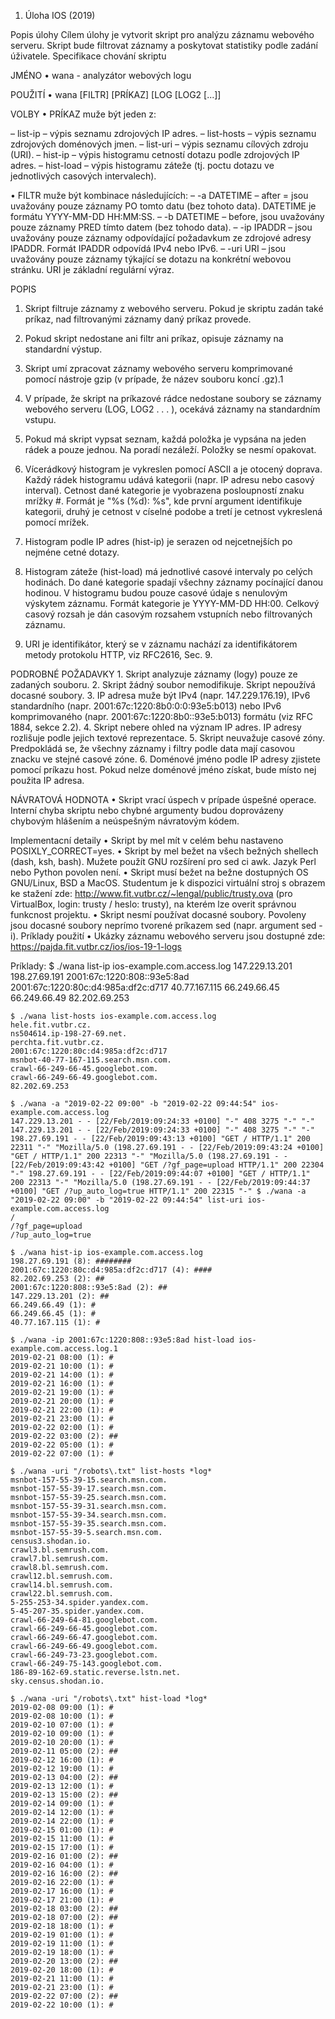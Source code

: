 1. Úloha IOS (2019)

Popis úlohy
Cílem úlohy je vytvorit skript pro analýzu záznamu webového serveru. Skript bude filtrovat záznamy a poskytovat statistiky podle zadání úživatele.
Specifikace chování skriptu

JMÉNO
• wana - analyzátor webových logu

POUŽITÍ
• wana [FILTR] [PRÍKAZ] [LOG [LOG2 [...]]

VOLBY
• PRÍKAZ muže být jeden z:

  – list-ip – výpis seznamu zdrojových IP adres.
	– list-hosts – výpis seznamu zdrojových doménových jmen.
	– list-uri – výpis seznamu cílových zdroju (URI).
	– hist-ip – výpis histogramu cetností dotazu podle zdrojových IP adres.
	– hist-load – výpis histogramu záteže (tj. poctu dotazu ve jednotlivých casových intervalech).

• FILTR muže být kombinace následujících:
	– -a DATETIME – after = jsou uvažovány pouze záznamy PO tomto datu (bez tohoto data). DATETIME je formátu YYYY-MM-DD HH:MM:SS.
	– -b DATETIME – before, jsou uvažovány pouze záznamy PRED tímto datem (bez tohodo data).
	– -ip IPADDR – jsou uvažovány pouze záznamy odpovídající požadavkum ze zdrojové adresy IPADDR. Formát IPADDR odpovídá IPv4 nebo IPv6.
	– -uri URI – jsou uvažovány pouze záznamy týkající se dotazu na konkrétní webovou stránku. URI je základní regulární výraz.
	
POPIS

1. Skript filtruje záznamy z webového serveru. Pokud je skriptu zadán také príkaz, nad filtrovanými záznamy daný príkaz provede.

2. Pokud skript nedostane ani filtr ani príkaz, opisuje záznamy na standardní výstup.

3. Skript umí zpracovat záznamy webového serveru komprimované pomocí nástroje gzip (v prípade, že název souboru koncí .gz).1

4. V prípade, že skript na príkazové rádce nedostane soubory se záznamy webového serveru (LOG, LOG2 . . . ), ocekává záznamy na standardním vstupu.

5. Pokud má skript vypsat seznam, každá položka je vypsána na jeden rádek a pouze jednou. Na poradí nezáleží. Položky se nesmí opakovat.

6. Vícerádkový histogram je vykreslen pomocí ASCII a je otocený doprava. Každý rádek histogramu udává kategorii (napr. IP adresu nebo casový
interval). Cetnost dané kategorie je vyobrazena posloupností znaku mrížky #. Formát je "%s (%d): %s", kde první argument identifikuje kategorii,
druhý je cetnost v císelné podobe a tretí je cetnost vykreslená pomocí mrížek.

7. Histogram podle IP adres (hist-ip) je serazen od nejcetnejších po nejméne cetné dotazy.

8. Histogram záteže (hist-load) má jednotlivé casové intervaly po celých hodinách. Do dané kategorie spadají všechny záznamy pocínající danou
hodinou. V histogramu budou pouze casové údaje s nenulovým výskytem záznamu. Formát kategorie je YYYY-MM-DD HH:00. Celkový casový rozsah
je dán casovým rozsahem vstupních nebo filtrovaných záznamu.

9. URI je identifikátor, který se v záznamu nachází za identifikátorem metody protokolu HTTP, viz RFC2616, Sec. 9.

PODROBNÉ POŽADAVKY
	1. Skript analyzuje záznamy (logy) pouze ze zadaných souboru.
	2. Skript žádný soubor nemodifikuje. Skript nepoužívá docasné soubory.
	3. IP adresa muže být IPv4 (napr. 147.229.176.19), IPv6 standardního
		(napr. 2001:67c:1220:8b0:0:0:93e5:b013) nebo IPv6 komprimovaného
		(napr. 2001:67c:1220:8b0::93e5:b013) formátu (viz RFC 1884, sekce 2.2).
	4. Skript nebere ohled na význam IP adres. IP adresy rozlišuje podle jejich textové reprezentace.
	5. Skript neuvažuje casové zóny. Predpokládá se, že všechny záznamy i filtry podle data mají casovou znacku ve stejné casové zóne.
	6. Doménové jméno podle IP adresy zjistete pomocí príkazu host. Pokud nelze doménové jméno získat, bude místo nej použita IP adresa.

NÁVRATOVÁ HODNOTA
	• Skript vrací úspech v prípade úspešné operace. Interní chyba skriptu nebo chybné argumenty budou doprovázeny chybovým hlášením a neúspešným návratovým kódem.

Implementacní detaily
	• Skript by mel mít v celém behu nastaveno POSIXLY_CORRECT=yes.
	• Skript by mel bežet na všech bežných shellech (dash, ksh, bash). Mužete použít GNU rozšírení pro sed ci awk. Jazyk Perl nebo Python povolen není.
	• Skript musí bežet na bežne dostupných OS GNU/Linux, BSD a MacOS. Studentum je k dispozici virtuální stroj s obrazem ke stažení zde: http://www.fit.vutbr.cz/~lengal/public/trusty.ova (pro VirtualBox, login: trusty
/ heslo: trusty), na kterém lze overit správnou funkcnost projektu.
	• Skript nesmí používat docasné soubory. Povoleny jsou docasné soubory neprímo tvorené príkazem sed (napr. argument sed -i). Príklady použití
	• Ukázky záznamu webového serveru jsou dostupné zde: https://pajda.fit.vutbr.cz/ios/ios-19-1-logs

Príklady:
	$ ./wana list-ip ios-example.com.access.log
	147.229.13.201
	198.27.69.191
	2001:67c:1220:808::93e5:8ad
	2001:67c:1220:80c:d4:985a:df2c:d717
	40.77.167.115
	66.249.66.45
	66.249.66.49
	82.202.69.253
	
	$ ./wana list-hosts ios-example.com.access.log
	hele.fit.vutbr.cz.
	ns504614.ip-198-27-69.net.
	perchta.fit.vutbr.cz.
	2001:67c:1220:80c:d4:985a:df2c:d717
	msnbot-40-77-167-115.search.msn.com.
	crawl-66-249-66-45.googlebot.com.
	crawl-66-249-66-49.googlebot.com.
	82.202.69.253

	$ ./wana -a "2019-02-22 09:00" -b "2019-02-22 09:44:54" ios-example.com.access.log
	147.229.13.201 - - [22/Feb/2019:09:24:33 +0100] "-" 408 3275 "-" "-"
	147.229.13.201 - - [22/Feb/2019:09:24:33 +0100] "-" 408 3275 "-" "-"
	198.27.69.191 - - [22/Feb/2019:09:43:13 +0100] "GET / HTTP/1.1" 200 22311 "-" "Mozilla/5.0 (198.27.69.191 - - [22/Feb/2019:09:43:24 +0100] "GET / HTTP/1.1" 200 22313 "-" "Mozilla/5.0 (198.27.69.191 - - [22/Feb/2019:09:43:42 +0100] "GET /?gf_page=upload HTTP/1.1" 200 22304 "-" 198.27.69.191 - - [22/Feb/2019:09:44:07 +0100] "GET / HTTP/1.1" 200 22313 "-" "Mozilla/5.0 (198.27.69.191 - - [22/Feb/2019:09:44:37 +0100] "GET /?up_auto_log=true HTTP/1.1" 200 22315 "-" $ ./wana -a "2019-02-22 09:00" -b "2019-02-22 09:44:54" list-uri ios-example.com.access.log
	/
	/?gf_page=upload
	/?up_auto_log=true
	
	$ ./wana hist-ip ios-example.com.access.log
	198.27.69.191 (8): ########
	2001:67c:1220:80c:d4:985a:df2c:d717 (4): ####
	82.202.69.253 (2): ##
	2001:67c:1220:808::93e5:8ad (2): ##
	147.229.13.201 (2): ##
	66.249.66.49 (1): #
	66.249.66.45 (1): #
	40.77.167.115 (1): #
	
	$ ./wana -ip 2001:67c:1220:808::93e5:8ad hist-load ios-example.com.access.log.1
	2019-02-21 08:00 (1): #
	2019-02-21 10:00 (1): #
	2019-02-21 14:00 (1): #
	2019-02-21 16:00 (1): #
	2019-02-21 19:00 (1): #
	2019-02-21 20:00 (1): #
	2019-02-21 22:00 (1): #
	2019-02-21 23:00 (1): #
	2019-02-22 02:00 (1): #
	2019-02-22 03:00 (2): ##
	2019-02-22 05:00 (1): #
	2019-02-22 07:00 (1): #
	
	$ ./wana -uri "/robots\.txt" list-hosts *log*
	msnbot-157-55-39-15.search.msn.com.
	msnbot-157-55-39-17.search.msn.com.
	msnbot-157-55-39-25.search.msn.com.
	msnbot-157-55-39-31.search.msn.com.
	msnbot-157-55-39-34.search.msn.com.
	msnbot-157-55-39-35.search.msn.com.
	msnbot-157-55-39-5.search.msn.com.
	census3.shodan.io.
	crawl3.bl.semrush.com.
	crawl7.bl.semrush.com.
	crawl8.bl.semrush.com.
	crawl12.bl.semrush.com.
	crawl14.bl.semrush.com.
	crawl22.bl.semrush.com.
	5-255-253-34.spider.yandex.com.
	5-45-207-35.spider.yandex.com.
	crawl-66-249-64-81.googlebot.com.
	crawl-66-249-66-45.googlebot.com.
	crawl-66-249-66-47.googlebot.com.
	crawl-66-249-66-49.googlebot.com.
	crawl-66-249-73-23.googlebot.com.
	crawl-66-249-75-143.googlebot.com.
	186-89-162-69.static.reverse.lstn.net.
	sky.census.shodan.io.
	
	$ ./wana -uri "/robots\.txt" hist-load *log*
	2019-02-08 09:00 (1): #
	2019-02-08 10:00 (1): #
	2019-02-10 07:00 (1): #
	2019-02-10 09:00 (1): #
	2019-02-10 20:00 (1): #
	2019-02-11 05:00 (2): ##
	2019-02-12 16:00 (1): #
	2019-02-12 19:00 (1): #
	2019-02-13 04:00 (2): ##
	2019-02-13 12:00 (1): #
	2019-02-13 15:00 (2): ##
	2019-02-14 09:00 (1): #
	2019-02-14 12:00 (1): #
	2019-02-14 22:00 (1): #
	2019-02-15 01:00 (1): #
	2019-02-15 11:00 (1): #
	2019-02-15 17:00 (1): #
	2019-02-16 01:00 (2): ##
	2019-02-16 04:00 (1): #
	2019-02-16 16:00 (2): ##
	2019-02-16 22:00 (1): #
	2019-02-17 16:00 (1): #
	2019-02-17 21:00 (1): #
	2019-02-18 03:00 (2): ##
	2019-02-18 07:00 (2): ##
	2019-02-18 18:00 (1): #
	2019-02-19 01:00 (1): #
	2019-02-19 11:00 (1): #
	2019-02-19 18:00 (1): #
	2019-02-20 13:00 (2): ##
	2019-02-20 18:00 (1): #
	2019-02-21 11:00 (1): #
	2019-02-21 23:00 (1): #
	2019-02-22 07:00 (2): ##
	2019-02-22 10:00 (1): #
